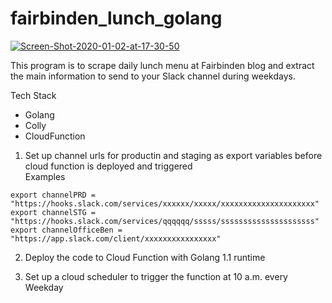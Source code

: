 # fairbinden_lunch_golang

<a href="https://ibb.co/JCM4516"><img src="https://i.ibb.co/nR5vzGd/Screen-Shot-2020-01-02-at-17-30-50.png" alt="Screen-Shot-2020-01-02-at-17-30-50" border="0"></a>

This program is to scrape daily lunch menu at Fairbinden blog and extract the main information to send to your Slack channel during weekdays.

Tech Stack
- Golang
- Colly
- CloudFunction


1. Set up channel urls for productin and staging as export variables before cloud function is deployed and triggered  
Examples
```
export channelPRD = "https://hooks.slack.com/services/xxxxxx/xxxxx/xxxxxxxxxxxxxxxxxxxxx"
export channelSTG = "https://hooks.slack.com/services/qqqqqq/sssss/sssssssssssssssssssss"
export channelOfficeBen = "https://app.slack.com/client/xxxxxxxxxxxxxxxx" 
```

2. Deploy the code to Cloud Function with Golang 1.1 runtime

3. Set up a cloud scheduler to trigger the function at 10 a.m. every Weekday 